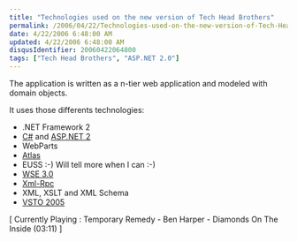 ```yaml
---
title: "Technologies used on the new version of Tech Head Brothers"
permalink: /2006/04/22/Technologies-used-on-the-new-version-of-Tech-Head-Brothers/
date: 4/22/2006 6:48:00 AM
updated: 4/22/2006 6:48:00 AM
disqusIdentifier: 20060422064800
tags: ["Tech Head Brothers", "ASP.NET 2.0"]
---
```

The application is written as a n-tier web application and 
modeled with domain objects.

It uses those differents technologies:
<!-- more -->

* .NET Framework 2 
* [C#](http://msdn.microsoft.com/vcsharp/) and [ASP.NET 2](http://msdn.microsoft.com/asp.net)
* WebParts
* [Atlas](http://atlas.asp.net/)
* EUSS :-) Will tell more when I can :-)
* [WSE 3.0](http://msdn.microsoft.com/webservices/webservices/building/wse/default.aspx)
* [Xml-Rpc](http://www.xmlrpc.com/)
* XML, XSLT and XML Schema
* [VSTO 2005](http://msdn.microsoft.com/office/understanding/vsto/)

[ Currently Playing : Temporary Remedy - Ben Harper - Diamonds On 
The Inside (03:11) ]
